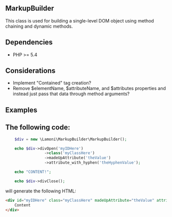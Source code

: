 MarkupBuilder
-------------------------------------
This class is used for building a single-level DOM object using method chaining and dynamic methods.

Dependencies
-------------
 - PHP >= 5.4

Considerations
--------------
 - Implement "Contained" tag creation?
 - Remove $elementName, $attributeName, and $attributes properties and instead just pass that data through
    method arguments?

Examples
--------

The following code:
------------------------------------------------------------------
```php
    $div = new \Lamoni\MarkupBuilder\MarkupBuilder();

    echo $div->divOpen('myIDHere')
                 ->class('myClassHere')
                 ->madeUpAttribute('theValue')
                 ->attribute_with_hyphen('theHyphenValue');

    echo "CONTENT!";

    echo $div->divClose();

```

will generate the following HTML:

```html
<div id="myIDHere" class="myClassHere" madeUpAttribute="theValue" attribute-with-hyphen="theHyphenValue">
    Content
</div>
```